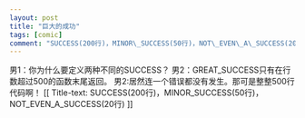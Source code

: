 ```yaml
---
layout: post
title: "巨大的成功"
tags: [comic]
comment: "SUCCESS(200行)，MINOR\_SUCCESS(50行)，NOT\_EVEN\_A\_SUCCESS(20行)"
---
```

男1：你为什么要定义两种不同的SUCCESS？
男2：GREAT_SUCCESS只有在行数超过500的函数末尾返回。
男2:居然连一个错误都没有发生。那可是整整500行代码啊！
[[ Title-text: SUCCESS(200行)，MINOR\_SUCCESS(50行)，NOT\_EVEN\_A\_SUCCESS(20行) ]]
